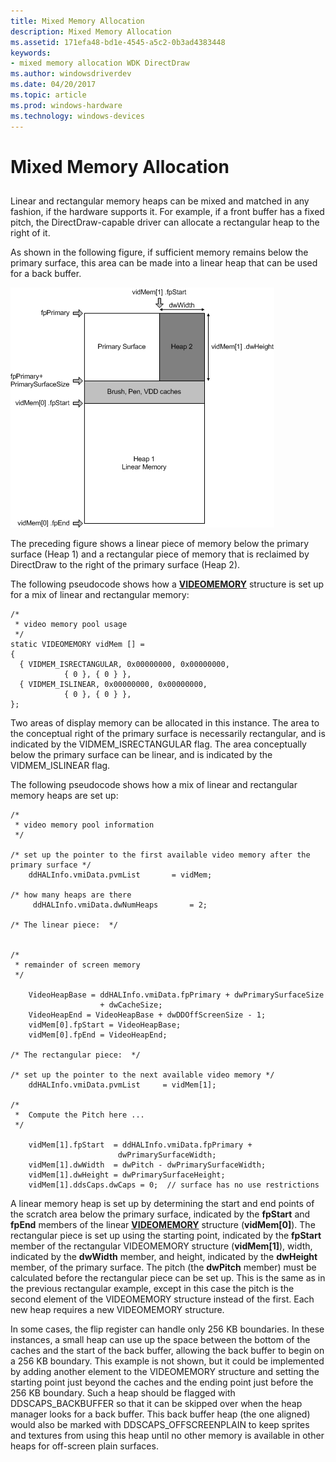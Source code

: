 ```yaml
---
title: Mixed Memory Allocation
description: Mixed Memory Allocation
ms.assetid: 171efa48-bd1e-4545-a5c2-0b3ad4383448
keywords:
- mixed memory allocation WDK DirectDraw
ms.author: windowsdriverdev
ms.date: 04/20/2017
ms.topic: article
ms.prod: windows-hardware
ms.technology: windows-devices
---
```


# Mixed Memory Allocation


## <span id="ddk_mixed_memory_allocation_gg"></span><span id="DDK_MIXED_MEMORY_ALLOCATION_GG"></span>


Linear and rectangular memory heaps can be mixed and matched in any fashion, if the hardware supports it. For example, if a front buffer has a fixed pitch, the DirectDraw-capable driver can allocate a rectangular heap to the right of it.

As shown in the following figure, if sufficient memory remains below the primary surface, this area can be made into a linear heap that can be used for a back buffer.

![diagram illustrating mixed memory allocation](images/ddfig6.png)

The preceding figure shows a linear piece of memory below the primary surface (Heap 1) and a rectangular piece of memory that is reclaimed by DirectDraw to the right of the primary surface (Heap 2).

The following pseudocode shows how a [**VIDEOMEMORY**](https://msdn.microsoft.com/library/windows/hardware/ff570171) structure is set up for a mix of linear and rectangular memory:

```
/*
 * video memory pool usage
 */
static VIDEOMEMORY vidMem [] =
{
  { VIDMEM_ISRECTANGULAR, 0x00000000, 0x00000000,
            { 0 }, { 0 } },
  { VIDMEM_ISLINEAR, 0x00000000, 0x00000000,
            { 0 }, { 0 } },
};
```

Two areas of display memory can be allocated in this instance. The area to the conceptual right of the primary surface is necessarily rectangular, and is indicated by the VIDMEM\_ISRECTANGULAR flag. The area conceptually below the primary surface can be linear, and is indicated by the VIDMEM\_ISLINEAR flag.

The following pseudocode shows how a mix of linear and rectangular memory heaps are set up:

```
/*
 * video memory pool information
 */

/* set up the pointer to the first available video memory after the primary surface */
    ddHALInfo.vmiData.pvmList       = vidMem;

/* how many heaps are there   
     ddHALInfo.vmiData.dwNumHeaps       = 2;

/* The linear piece:  */


/*
 * remainder of screen memory
 */

    VideoHeapBase = ddHALInfo.vmiData.fpPrimary + dwPrimarySurfaceSize
                    + dwCacheSize;
    VideoHeapEnd = VideoHeapBase + dwDDOffScreenSize - 1;
    vidMem[0].fpStart = VideoHeapBase;
    vidMem[0].fpEnd = VideoHeapEnd;

/* The rectangular piece:  */

/* set up the pointer to the next available video memory */
    ddHALInfo.vmiData.pvmList     = vidMem[1];

/*
 *  Compute the Pitch here ...
 */

    vidMem[1].fpStart  = ddHALInfo.vmiData.fpPrimary + 
                        dwPrimarySurfaceWidth;
    vidMem[1].dwWidth  = dwPitch - dwPrimarySurfaceWidth;
    vidMem[1].dwHeight = dwPrimarySurfaceHeight;
    vidMem[1].ddsCaps.dwCaps = 0;  // surface has no use restrictions
```

A linear memory heap is set up by determining the start and end points of the scratch area below the primary surface, indicated by the **fpStart** and **fpEnd** members of the linear [**VIDEOMEMORY**](https://msdn.microsoft.com/library/windows/hardware/ff570171) structure (**vidMem\[**0**\]**). The rectangular piece is set up using the starting point, indicated by the **fpStart** member of the rectangular VIDEOMEMORY structure (**vidMem\[**1**\]**), width, indicated by the **dwWidth** member, and height, indicated by the **dwHeight** member, of the primary surface. The pitch (the **dwPitch** member) must be calculated before the rectangular piece can be set up. This is the same as in the previous rectangular example, except in this case the pitch is the second element of the VIDEOMEMORY structure instead of the first. Each new heap requires a new VIDEOMEMORY structure.

In some cases, the flip register can handle only 256 KB boundaries. In these instances, a small heap can use up the space between the bottom of the caches and the start of the back buffer, allowing the back buffer to begin on a 256 KB boundary. This example is not shown, but it could be implemented by adding another element to the VIDEOMEMORY structure and setting the starting point just beyond the caches and the ending point just before the 256 KB boundary. Such a heap should be flagged with DDSCAPS\_BACKBUFFER so that it can be skipped over when the heap manager looks for a back buffer. This back buffer heap (the one aligned) would also be marked with DDSCAPS\_OFFSCREENPLAIN to keep sprites and textures from using this heap until no other memory is available in other heaps for off-screen plain surfaces.

 

 





